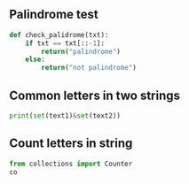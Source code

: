 ## Palindrome test

```python
def check_palidrome(txt):
	if txt == txt[::-1]:
		return("palindrome")
	else:
		return("not palindrome")
```

## Common letters in two strings
```python
print(set(text1)&set(text2))
```

## Count letters in string
```python
from collections import Counter
co
```
<!--stackedit_data:
eyJoaXN0b3J5IjpbMTQ4NjU0MjQ0XX0=
-->
